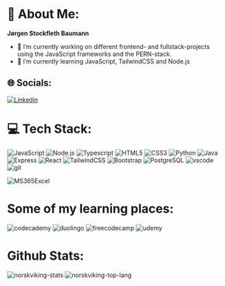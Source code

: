 # 💫 About Me:
**Jørgen Stockfleth Baumann**<br>

- 🔭 I’m currently working on different frontend- and fullstack-projects using the JavaScript frameworks and the PERN-stack.<br>
- 🌱 I’m currently learning JavaScript, TailwindCSS and Node.js <br>

## 🌐 Socials:
[![Linkedin](https://img.shields.io/badge/LinkedIn-%230077B5.svg?logo=linkedin&logoColor=white)](https://linkedin.com/in/jorgen-s-baumann/)

# 💻 Tech Stack:
![JavaScript](https://img.shields.io/badge/JavaScript-F7DF1E?style=for-the-badge&logo=javascript&logoColor=black) ![Node.js](https://img.shields.io/badge/Node.js-43853D?style=for-the-badge&logo=node.js&logoColor=white) ![Typescript](https://img.shields.io/badge/TypeScript-007ACC?style=for-the-badge&logo=typescript&logoColor=white) ![HTML5](https://img.shields.io/badge/HTML5-E34F26?style=for-the-badge&logo=html5&logoColor=white) ![CSS3](https://img.shields.io/badge/CSS3-1572B6?style=for-the-badge&logo=css3&logoColor=white) ![Python](https://img.shields.io/badge/Python-3776AB?style=for-the-badge&logo=python&logoColor=white) ![Java](https://img.shields.io/badge/Java-ED8B00?style=for-the-badge&logo=openjdk&logoColor=white) ![Express](https://img.shields.io/badge/Express.js-404D59?style=for-the-badge) ![React](https://img.shields.io/badge/React-20232A?style=for-the-badge&logo=react&logoColor=61DAFB) ![TailwindCSS](https://img.shields.io/badge/Tailwind_CSS-38B2AC?style=for-the-badge&logo=tailwind-css&logoColor=white) ![Bootstrap](ttps://img.shields.io/badge/Bootstrap-563D7C?style=for-the-badge&logo=bootstrap&logoColor=white) ![PostgreSQL](https://img.shields.io/badge/PostgreSQL-316192?style=for-the-badge&logo=postgresql&logoColor=white) ![vscode](https://img.shields.io/badge/Visual_Studio_Code-0078D4?style=for-the-badge&logo=visual%20studio%20code&logoColor=white) ![git](https://img.shields.io/badge/GIT-E44C30?style=for-the-badge&logo=git&logoColor=white)

![MS365Excel](https://img.shields.io/badge/Microsoft_Excel-217346?style=for-the-badge&logo=microsoft-excel&logoColor=white) 

# Some of my learning places:
![codecademy](https://img.shields.io/badge/Codecademy-FFF0E5?style=for-the-badge&logo=codecademy&logoColor=303347) ![duolingo](https://img.shields.io/badge/Duolingo-58CC02?style=for-the-badge&logo=Duolingo&logoColor=white) ![freecodecamp](https://img.shields.io/badge/freecodecamp-27273D?style=for-the-badge&logo=freecodecamp&logoColor=white) ![udemy](https://img.shields.io/badge/Udemy-EC5252?style=for-the-badge&logo=Udemy&logoColor=white)


# Github Stats:
![norskviking-stats](https://github-readme-stats.vercel.app/api?username={NorskViking}&theme=blue-green)
![norskviking-top-lang](https://github-readme-stats.vercel.app/api/top-langs/?username={NorskViking}&theme=blue-green)
<!--
**NorskViking/NorskViking** is a ✨ _special_ ✨ repository because its `README.md` (this file) appears on your GitHub profile.

Here are some ideas to get you started:

- 🔭 I’m currently working on ...
- 🌱 I’m currently learning 
- 👯 I’m looking to collaborate on ...
- 🤔 I’m looking for help with ...
- 💬 Ask me about ...
- 📫 How to reach me: ...
- 😄 Pronouns: ...
- ⚡ Fun fact: ...
-->
